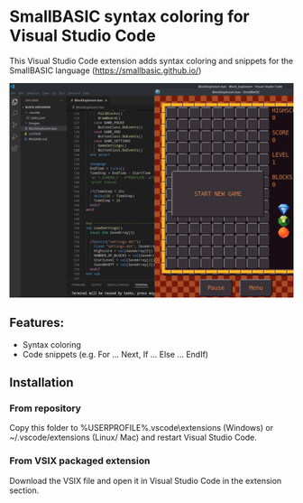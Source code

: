# SmallBASIC syntax coloring for Visual Studio Code

This Visual Studio Code extension adds syntax coloring and snippets for the SmallBASIC language (https://smallbasic.github.io/)

![Example](https://github.com/Joe7M/smallbasic.vscode.syntaxcoloring/blob/main/Screenshot.png)

## Features:
- Syntax coloring
- Code snippets (e.g. For ... Next, If ... Else ... EndIf)

## Installation
### From repository
Copy this folder to %USERPROFILE%\.vscode\extensions (Windows) or ~/.vscode/extensions (Linux/ Mac) and restart Visual Studio Code.

### From VSIX packaged extension
Download the VSIX file and open it in Visual Studio Code in the extension section.
